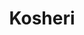 ---
index: 33
title: Kosheri
slugify: kosheri
product: linzen
book: The cookbook
page: 97
dish: aside
tags:
-
sub:
-
fresh:
  - item:
    quantity:
    unit:
stock:
  - item:
    quantity:
    unit:
basic:
-
directions:
-
info:
source:
    title:
    url: 
---